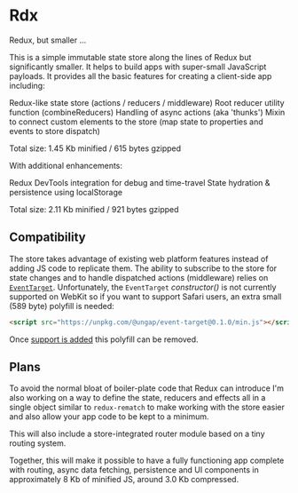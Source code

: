 # Rdx

Redux, but smaller ...

This is a simple immutable state store along the lines of Redux but significantly 
smaller. It helps to build apps with super-small JavaScript payloads. It provides 
all the basic features for creating a client-side app including:

Redux-like state store (actions / reducers / middleware)
Root reducer utility function (combineReducers)
Handling of async actions (aka 'thunks')
Mixin to connect custom elements to the store (map state to properties and events to store dispatch)

Total size: 1.45 Kb minified / 615 bytes gzipped

With additional enhancements:

Redux DevTools integration for debug and time-travel
State hydration & persistence using localStorage

Total size: 2.11 Kb minified / 921 bytes gzipped

## Compatibility

The store takes advantage of existing web platform features instead of
adding JS code to replicate them. The ability to subscribe to the store
for state changes and to handle dispatched actions (middleware) relies on
[`EventTarget`](https://developer.mozilla.org/en-US/docs/Web/API/EventTarget).
Unfortunately, the `EventTarget` _constructor()_ is not currently supported
on WebKit so if you want to support Safari users, an extra small (589 byte)
polyfill is needed:

```html
<script src="https://unpkg.com/@ungap/event-target@0.1.0/min.js"></script>
```

Once [support is added](https://bugs.webkit.org/show_bug.cgi?id=174313)
this polyfill can be removed.

## Plans

To avoid the normal bloat of boiler-plate code that Redux can introduce
I'm also working on a way to define the state, reducers and effects all
in a single object similar to `redux-rematch` to make working with the
store easier and also allow your app code to be kept to a minimum.

This will also include a store-integrated router module based on a tiny
routing system.

Together, this will make it possible to have a fully functioning app
complete with routing, async data fetching, persistence and UI components
in approximately 8 Kb of minified JS, around 3.0 Kb compressed.
